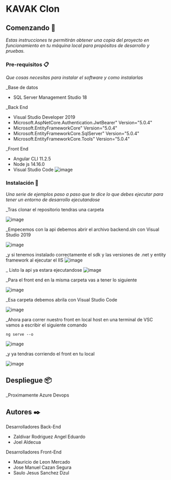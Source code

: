 # KAVAK Clon

## Comenzando 🚀

_Estas instrucciones te permitirán obtener una copia del proyecto en funcionamiento en tu máquina local para propósitos de desarrollo y pruebas._




### Pre-requisitos 📋

_Que cosas necesitas para instalar el software y como instalarlas_

_Base de datos
* SQL Server Management Studio 18

_Back End 
* Visual Studio Developer 2019
* Microsoft.AspNetCore.Authentication.JwtBearer" Version="5.0.4"
* Microsoft.EntityFrameworkCore" Version="5.0.4"
* Microsoft.EntityFrameworkCore.SqlServer" Version="5.0.4"
* Microsoft.EntityFrameworkCore.Tools" Version="5.0.4"

_Front End
* Angular CLI 11.2.5
* Node js 14.16.0
* Visual Studio Code
![image](https://user-images.githubusercontent.com/55564749/111920434-8cdb4b80-8a54-11eb-8cd6-c2c37ee4078a.png)


### Instalación 🔧

_Una serie de ejemplos paso a paso que te dice lo que debes ejecutar para tener un entorno de desarrollo ejecutandose_

_Tras clonar el repositorio tendras una carpeta 

![image](https://user-images.githubusercontent.com/55564749/111920563-50f4b600-8a55-11eb-90c3-52550ec48c21.png)


_Empecemos con la api debemos abrir el archivo backend.sln con Visual Studio 2019

![image](https://user-images.githubusercontent.com/55564749/111920602-7da8cd80-8a55-11eb-9721-6d7ec9f1a3e5.png)

_y si tenemos instalado correctamente el sdk y las versiones de .net y entity framework al ejecutar el IIS
![image](https://user-images.githubusercontent.com/55564749/111921049-19d3d400-8a58-11eb-887c-3d8d13404aed.png)

_ Listo la api ya estara ejecutandose
![image](https://user-images.githubusercontent.com/55564749/111921074-33751b80-8a58-11eb-83ec-f929112eef4e.png)



_Para el front end en la misma carpeta vas a tener lo siguiente

![image](https://user-images.githubusercontent.com/55564749/111920656-be084b80-8a55-11eb-8cd3-5d38cc9dc777.png)

_Esa carpeta debemos abrila con Visual Studio Code 

![image](https://user-images.githubusercontent.com/55564749/111920680-ea23cc80-8a55-11eb-992f-294e42b265e0.png)

_Ahora para correr nuestro front en local host en una terminal de VSC vamos a escribir el siguiente comando

```
ng serve --o
```
![image](https://user-images.githubusercontent.com/55564749/111920758-60c0ca00-8a56-11eb-87ca-4c189d06d415.png)

_y ya tendras corriendo el front en tu local

![image](https://user-images.githubusercontent.com/55564749/111920764-72a26d00-8a56-11eb-83ec-59b3c6a74c43.png)


## Despliegue 📦

_Proximamente Azure Devops


## Autores ✒️
Desarrolladores Back-End
* Zaldivar Rodriguez Angel Eduardo
* Joel Aldecua 

Desarrolladores Front-End
* Mauricio de Leon Mercado
* Jose Manuel Cazan Segura
* Saulo Jesus Sanchez Dzul 


